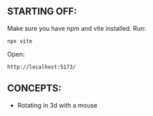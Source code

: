 ## STARTING OFF:

Make sure you have npm and vite installed.
Run:
```
npx vite
```
Open:
```
http://localhost:5173/
```

## CONCEPTS:

* Rotating in 3d with a mouse